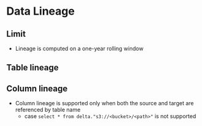 # Data Lineage


## Limit
- Lineage is computed on a one-year rolling window

## Table lineage

## Column lineage 
- Column lineage is supported only when both the source and target are referenced by table name
  - case `select * from delta."s3://<bucket>/<path>"` is not supported
